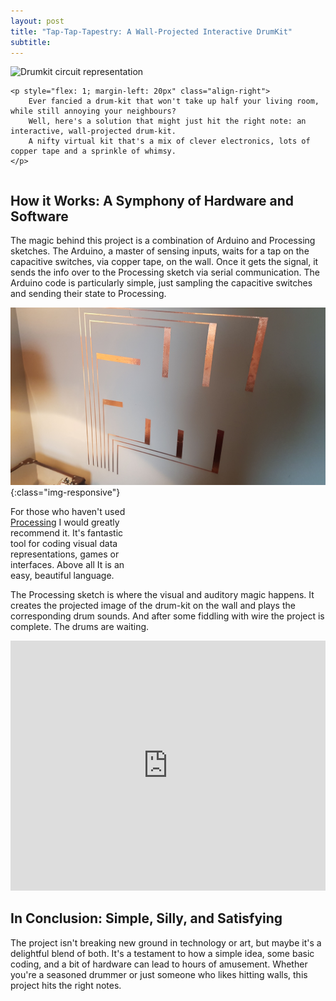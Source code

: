 ```yaml
---
layout: post
title: "Tap-Tap-Tapestry: A Wall-Projected Interactive DrumKit"
subtitle: 
---
```

<div class="container" style="display: flex; flex-wrap: wrap; align-items: center;">
    <img src="{{ site.baseurl }}/public/DrumKit/Drumkit.png" align="left" class="align-left" alt="Drumkit circuit representation" width="65%">

    <p style="flex: 1; margin-left: 20px" class="align-right">
        Ever fancied a drum-kit that won't take up half your living room, while still annoying your neighbours?
        Well, here's a solution that might just hit the right note: an interactive, wall-projected drum-kit.
        A nifty virtual kit that's a mix of clever electronics, lots of copper tape and a sprinkle of whimsy.
    </p>
</div>


## How it Works: A Symphony of Hardware and Software

The magic behind this project is a combination of Arduino and Processing sketches. 
The Arduino, a master of sensing inputs, waits for a tap on the capacitive switches, via copper tape, on the wall. 
Once it gets the signal, it sends the info over to the Processing sketch via serial communication.
The Arduino code is particularly simple, just sampling the capacitive switches and sending their state to Processing.

![Coppered Wall](https://raw.githubusercontent.com/SenanS/Interactive-Drumkit/main/Media/Wall-Coppered.jpeg){:class="img-responsive"}

<aside style="width: 39.5%">
    <p>
    For those who haven't used <a href="https://processing.org">Processing</a> I would greatly recommend it.
    It's fantastic tool for coding visual data representations, games or interfaces.
    Above all It is an easy, beautiful language.
    </p>
</aside>

<p>
The Processing sketch is where the visual and auditory magic happens. 
It creates the projected image of the drum-kit on the wall and plays the corresponding drum sounds. 
And after some fiddling with wire the project is complete. 
The drums are waiting.
</p>

<iframe
    width="100%"
    height="400px"
    src="https://www.youtube.com/embed/8VHfrf0_ESo?si=aWePd3thH20UroEy"
    title="YouTube video player"
    frameborder="0"
    allow="accelerometer;
        autoplay;
        clipboard-write;
        encrypted-media;
        gyroscope;
        picture-in-picture;
        web-share"> 
    Apologies, your browser doesn't support this video :(
</iframe>


## In Conclusion: Simple, Silly, and Satisfying

The project isn't breaking new ground in technology or art, but maybe it's a delightful blend of both. 
It's a testament to how a simple idea, some basic coding, and a bit of hardware can lead to hours of amusement. 
Whether you're a seasoned drummer or just someone who likes hitting walls, this project hits the right notes.

